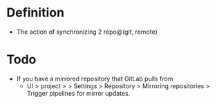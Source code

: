 
# Definition
- The action of synchronizing 2 repo@(git, remote)


# Todo
- If you have a mirrored repository that GitLab pulls from
  - UI > project > > Settings > Repository > Mirroring repositories > Trigger pipelines for mirror updates.